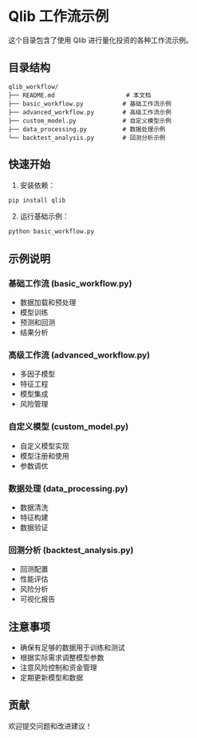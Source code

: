 # Qlib 工作流示例

这个目录包含了使用 Qlib 进行量化投资的各种工作流示例。

## 目录结构

```
qlib_workflow/
├── README.md                    # 本文档
├── basic_workflow.py           # 基础工作流示例
├── advanced_workflow.py        # 高级工作流示例
├── custom_model.py             # 自定义模型示例
├── data_processing.py          # 数据处理示例
└── backtest_analysis.py        # 回测分析示例
```

## 快速开始

1. 安装依赖：
```bash
pip install qlib
```

2. 运行基础示例：
```bash
python basic_workflow.py
```

## 示例说明

### 基础工作流 (basic_workflow.py)
- 数据加载和预处理
- 模型训练
- 预测和回测
- 结果分析

### 高级工作流 (advanced_workflow.py)
- 多因子模型
- 特征工程
- 模型集成
- 风险管理

### 自定义模型 (custom_model.py)
- 自定义模型实现
- 模型注册和使用
- 参数调优

### 数据处理 (data_processing.py)
- 数据清洗
- 特征构建
- 数据验证

### 回测分析 (backtest_analysis.py)
- 回测配置
- 性能评估
- 风险分析
- 可视化报告

## 注意事项

- 确保有足够的数据用于训练和测试
- 根据实际需求调整模型参数
- 注意风险控制和资金管理
- 定期更新模型和数据

## 贡献

欢迎提交问题和改进建议！
